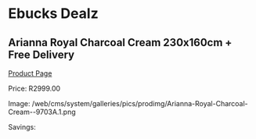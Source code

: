 
# Ebucks Dealz
## Arianna Royal Charcoal Cream 230x160cm + Free Delivery
[Product Page](https://www.ebucks.com/web/shop/productSelected.do?prodId=1210446342&catId=1209942745)

Price: R2999.00

Image: /web/cms/system/galleries/pics/prodimg/Arianna-Royal-Charcoal-Cream--9703A.1.png

Savings: 


	